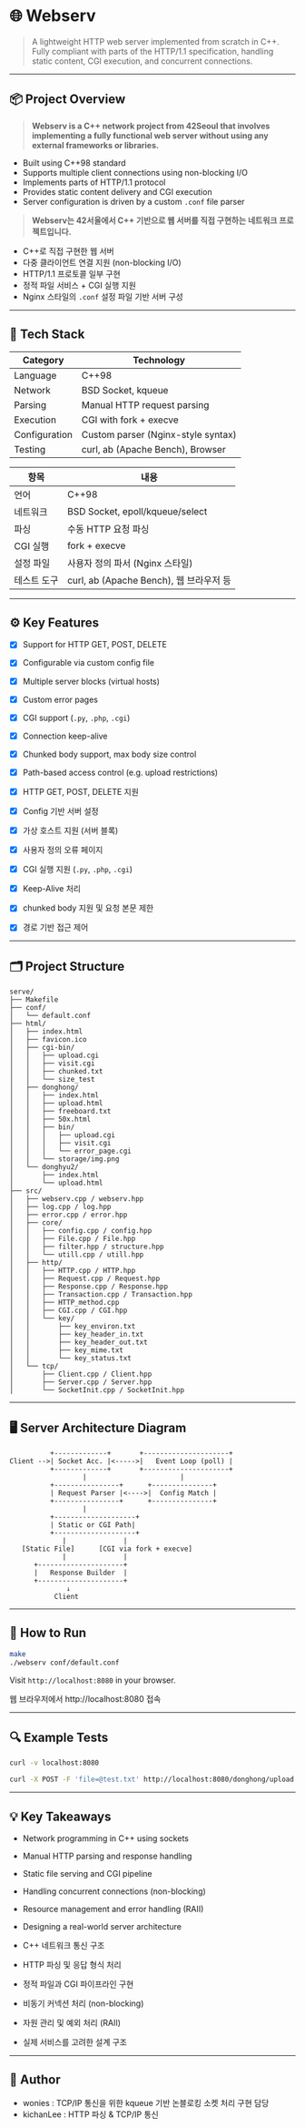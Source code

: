 # 🌐 Webserv

> A lightweight HTTP web server implemented from scratch in C++.  
> Fully compliant with parts of the HTTP/1.1 specification, handling static content, CGI execution, and concurrent connections.

---

## 📦 Project Overview

> **Webserv is a C++ network project from 42Seoul that involves implementing a fully functional web server without using any external frameworks or libraries.**

- Built using C++98 standard
- Supports multiple client connections using non-blocking I/O
- Implements parts of HTTP/1.1 protocol
- Provides static content delivery and CGI execution
- Server configuration is driven by a custom `.conf` file parser

> **Webserv는 42서울에서 C++ 기반으로 웹 서버를 직접 구현하는 네트워크 프로젝트입니다.**

- C++로 직접 구현한 웹 서버
- 다중 클라이언트 연결 지원 (non-blocking I/O)
- HTTP/1.1 프로토콜 일부 구현
- 정적 파일 서비스 + CGI 실행 지원
- Nginx 스타일의 `.conf` 설정 파일 기반 서버 구성

---

## 🧱 Tech Stack

| Category | Technology |
|----------|------------|
| Language | C++98 |
| Network | BSD Socket, kqueue |
| Parsing | Manual HTTP request parsing |
| Execution | CGI with fork + execve |
| Configuration | Custom parser (Nginx-style syntax) |
| Testing | curl, ab (Apache Bench), Browser |

| 항목 | 내용 |
|------|------|
| 언어 | C++98 |
| 네트워크 | BSD Socket, epoll/kqueue/select |
| 파싱 | 수동 HTTP 요청 파싱 |
| CGI 실행 | fork + execve |
| 설정 파일 | 사용자 정의 파서 (Nginx 스타일) |
| 테스트 도구 | curl, ab (Apache Bench), 웹 브라우저 등 |


---

## ⚙️ Key Features

- [x] Support for HTTP GET, POST, DELETE
- [x] Configurable via custom config file
- [x] Multiple server blocks (virtual hosts)
- [x] Custom error pages
- [x] CGI support (`.py`, `.php`, `.cgi`)
- [x] Connection keep-alive
- [x] Chunked body support, max body size control
- [x] Path-based access control (e.g. upload restrictions)

- [x] HTTP GET, POST, DELETE 지원
- [x] Config 기반 서버 설정
- [x] 가상 호스트 지원 (서버 블록)
- [x] 사용자 정의 오류 페이지
- [x] CGI 실행 지원 (`.py`, `.php`, `.cgi`)
- [x] Keep-Alive 처리
- [x] chunked body 지원 및 요청 본문 제한
- [x] 경로 기반 접근 제어

---

## 🗂️ Project Structure

```
serve/
├── Makefile
├── conf/
│   └── default.conf
├── html/
│   ├── index.html
│   ├── favicon.ico
│   ├── cgi-bin/
│   │   ├── upload.cgi
│   │   ├── visit.cgi
│   │   ├── chunked.txt
│   │   └── size_test
│   ├── donghong/
│   │   ├── index.html
│   │   ├── upload.html
│   │   ├── freeboard.txt
│   │   ├── 50x.html
│   │   ├── bin/
│   │   │   ├── upload.cgi
│   │   │   ├── visit.cgi
│   │   │   └── error_page.cgi
│   │   └── storage/img.png
│   └── donghyu2/
│       ├── index.html
│       └── upload.html
├── src/
│   ├── webserv.cpp / webserv.hpp
│   ├── log.cpp / log.hpp
│   ├── error.cpp / error.hpp
│   ├── core/
│   │   ├── config.cpp / config.hpp
│   │   ├── File.cpp / File.hpp
│   │   ├── filter.hpp / structure.hpp
│   │   └── utill.cpp / utill.hpp
│   ├── http/
│   │   ├── HTTP.cpp / HTTP.hpp
│   │   ├── Request.cpp / Request.hpp
│   │   ├── Response.cpp / Response.hpp
│   │   ├── Transaction.cpp / Transaction.hpp
│   │   ├── HTTP_method.cpp
│   │   ├── CGI.cpp / CGI.hpp
│   │   └── key/
│   │       ├── key_environ.txt
│   │       ├── key_header_in.txt
│   │       ├── key_header_out.txt
│   │       ├── key_mime.txt
│   │       └── key_status.txt
│   └── tcp/
│       ├── Client.cpp / Client.hpp
│       ├── Server.cpp / Server.hpp
│       └── SocketInit.cpp / SocketInit.hpp
```

---

## 🖥️ Server Architecture Diagram

```plaintext
          +-------------+       +---------------------+
Client -->| Socket Acc. |<----->|   Event Loop (poll) |
          +-------------+       +---------------------+
                  |                       |
          +----------------+      +---------------+
          | Request Parser |<---->|  Config Match |
          +----------------+      +---------------+
                  |
          +--------------------+
          | Static or CGI Path|
          +--------------------+
             |              |
   [Static File]      [CGI via fork + execve]
             |              |
      +---------------------+
      |   Response Builder  |
      +---------------------+
              ↓
           Client
```

---

## 🔧 How to Run

```bash
make
./webserv conf/default.conf
```

Visit `http://localhost:8080` in your browser.

웹 브라우저에서 http://localhost:8080 접속

---

## 🔍 Example Tests

```bash
curl -v localhost:8080

curl -X POST -F 'file=@test.txt' http://localhost:8080/donghong/upload.html

```

---

## 💡 Key Takeaways

- Network programming in C++ using sockets
- Manual HTTP parsing and response handling
- Static file serving and CGI pipeline
- Handling concurrent connections (non-blocking)
- Resource management and error handling (RAII)
- Designing a real-world server architecture

- C++ 네트워크 통신 구조
- HTTP 파싱 및 응답 형식 처리
- 정적 파일과 CGI 파이프라인 구현
- 비동기 커넥션 처리 (non-blocking)
- 자원 관리 및 예외 처리 (RAII)
- 실제 서비스를 고려한 설계 구조


---

## 👤 Author

- wonies : TCP/IP 통신을 위한 kqueue 기반 논블로킹 소켓 처리 구현 담당
- kichanLee : HTTP 파싱 & TCP/IP 통신 
  

